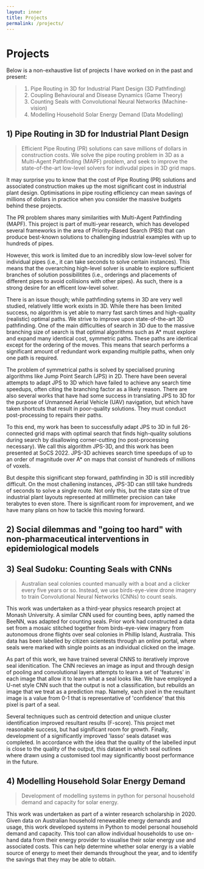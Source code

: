 ```yaml
---
layout: inner
title: Projects
permalink: /projects/
---
```

<!-- ## Household Demand Solar Modelling

## Seal Sudoku - Counting Seals with CNNs

## Pipe-routing in 3D for Industrial Plant Design -->

# Projects

Below is a non-exhaustive list of projects I have worked on in the past and present:
> 1. Pipe Routing in 3D for Industrial Plant Design (3D Pathfinding) 
> 2. Coupling Behavioural and Disease Dynamics (Game Theory)
> 3. Counting Seals with Convolutional Neural Networks (Machine-vision)
> 4. Modelling Household Solar Energy Demand (Data Modelling)

## 1) Pipe Routing in 3D for Industrial Plant Design
> Efficient Pipe Routing (PR) solutions can save millions of dollars in construction costs. We solve the pipe routing problem in 3D as a Multi-Agent Pathfinding (MAPF) problem, and seek to improve the state-of-the-art low-level solvers for indivudal pipes in 3D grid maps.

It may surprise you to know that the cost of Pipe Routing (PR) solutions and associated construction makes up the most significant cost in industrial plant design. Optimisations in pipe routing efficiency can mean savings of millions of dollars in practice when you consider the massive budgets behind these projects.

The PR problem shares many similarities with Multi-Agent Pathfinding (MAPF). This project is part of multi-year research, which has developed several frameworks in the area of Priority-Based Search (PBS) that can produce best-known solutions to challenging industrial examples with up to hundreds of pipes.

However, this work is limited due to an incredibly slow low-level solver for individual pipes (i.e., it can take seconds to solve certain instances). This means that the overarching high-level solver is unable to explore sufficient branches of solution possibilitites (i.e., orderings and placements of different pipes to avoid collisions with other pipes). As such, there is a strong desire for an efficent low-level solver. 

There is an issue though; while pathfinding sytems in 3D are very well studied, relatively little work exists in 3D. While there has been limited success, no algorithm is yet able to marry fast sarch times and high-quality (realistic) optimal paths. We strive to improve upon state-of-the-art 3D pathfinding. One of the main difficulties of search in 3D due to the massive branching size of search is that optimal algorithms such as A* must explore and expand many identical cost, symmetric paths. These paths are identical except for the ordering of the moves. This means that search performs a significant amount of redundant work expanding multiple paths, when only one path is required. 

The problem of symmetrical paths is solved by specialised pruning algorithms like Jump Point Search (JPS) in 2D. There have been several attempts to adapt JPS to 3D which have failed to achieve any search time speedups, often citing the branching factor as a likely reason. There are also several works that have had some success in translating JPS to 3D for the purpose of Unmanned Aerial Vehicle (UAV) navigation, but which have taken shortcuts that result in poor-quality solutions. They must conduct post-processing to repairs their paths.

To this end, my work has been to successfully adapt JPS to 3D in full 26-connected grid maps with optimal search that finds high-quality solutions during search by disallowing corner-cutting (no post-processing necessary). We call this algorithm JPS-3D, and this work has been presented at SoCS 2022. JPS-3D achieves search time speedups of up to an order of magnitude over A* on maps that consist of hundreds of millions of voxels.

But despite this significant step forward, pathfinding in 3D is still incredibly difficult. On the most challening instances, JPS-3D can still take hundreds of seconds to solve a single route. Not only this, but the state size of true industrial plant layouts represented at milllimeter precision can take terabytes to even store. There is significant room for improvement, and we have many plans on how to tackle this moving forward.

## 2) Social dilemmas and "going too hard" with non-pharmaceutical interventions in epidemiological models
> 



## 3) Seal Sudoku: Counting Seals with CNNs
> Australian seal colonies counted manually with a boat and a clicker every five years or so. Instead, we use birds-eye-view drone imagery to train Convolutional Neural Networks (CNNs) to count seals.

This work was undertaken as a third-year physics research project at Monash University. A similar CNN used for counting bees, aptly named the BeeNN, was adapted for counting seals. Prior work had constructed a data set from a mosaic stitched together from birds-eye-view imagery from autonomous drone flights over seal colonies in Phillip Island, Australia. This data has been labelled by citizen scientests through an online portal, where seals were marked with single points as an individual clicked on the image. 

As part of this work, we have trained several CNNS to iteratively improve seal idenitication. The CNN recieves an image as input and through design of pooling and convolutional layers attempts to learn a set of 'features' in each image that allow it to learn what a seal looks like. We have employed a U-net style CNN such that the output is not a classification, but rebuilds an image that we treat as a prediction map. Namely, each pixel in the resultant image is a value from 0-1 that is representative of 'confidence' that this pixel is part of a seal. 

Several techniques such as centroid detection and unique cluster identification improved resultant results (F-score). This project met reasonable success, but had significant room for growth. Finally, development of a significantly improved 'lasso' seals dataset was completed. In accordance with the idea that the quality of the labelled input is close to the quality of the output, this dataset in which seal outlines where drawn using a customised tool may significantly boost performance in the future. 

## 4) Modelling Household Solar Energy Demand
> Development of modelling systems in python for personal household demand and capacity for solar energy.

This work was undertaken as part of a winter research scholarship in 2020. Given data on Australian household reneweable energy demands and usage, this work developed systems in Python to model personal household demand and capacity. This tool can allow individual households to use on-hand data from their energy provider to visualise their solar energy use and associated costs. This can help determine whether solar energy is a viable source of energy to meet their demands throughout the year, and to identify the savings that they may be able to obtain.


